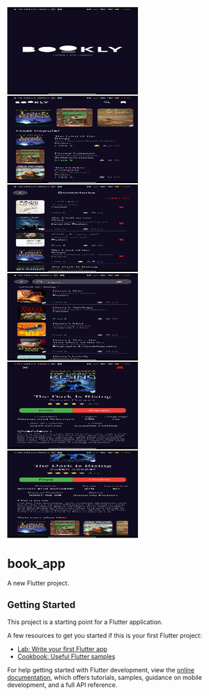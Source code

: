 

<img src="Screenshot_2025-04-10-16-59-36-215_com.example.book_app.jpg" alt="description" width="300" height="200"/>
<img src="Screenshot_2025-04-10-16-58-39-727_com.example.book_app.jpg" alt="description" width="300" height="200"/>
<img src="Screenshot_2025-04-10-16-58-52-460_com.example.book_app.jpg" alt="description" width="300" height="200"/>
<img src="Screenshot_2025-04-10-16-59-19-865_com.example.book_app.jpg" alt="description" width="300" height="200"/>
<img src="Screenshot_2025-04-10-17-07-59-159_com.example.book_app.jpg" alt="description" width="300" height="200"/>
<img src="Screenshot_2025-04-10-17-08-15-447_com.example.book_app.jpg" alt="description" width="300" height="200"/>





# book_app

A new Flutter project.

## Getting Started

This project is a starting point for a Flutter application.

A few resources to get you started if this is your first Flutter project:

- [Lab: Write your first Flutter app](https://docs.flutter.dev/get-started/codelab)
- [Cookbook: Useful Flutter samples](https://docs.flutter.dev/cookbook)

For help getting started with Flutter development, view the
[online documentation](https://docs.flutter.dev/), which offers tutorials,
samples, guidance on mobile development, and a full API reference.

